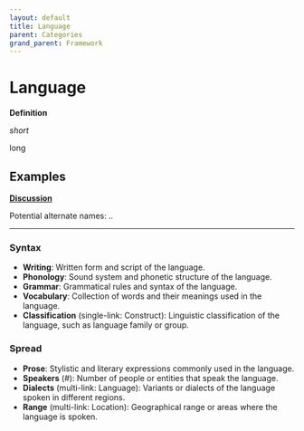 ```yaml
---
layout: default
title: Language
parent: Categories
grand_parent: Framework 
---
```


# Language

**Definition**

*short*

long

**Examples**
- 


**[Discussion](https://github.com/OnlyWorlds/OnlyWorlds/discussions/categories/Language)**

Potential alternate names: *..*

---
### Syntax
- **Writing**: Written form and script of the language.
- **Phonology**: Sound system and phonetic structure of the language.
- **Grammar**: Grammatical rules and syntax of the language.
- **Vocabulary**: Collection of words and their meanings used in the language.
- **Classification** (single-link: Construct): Linguistic classification of the language, such as language family or group.

### Spread
- **Prose**: Stylistic and literary expressions commonly used in the language.
- **Speakers** (#): Number of people or entities that speak the language.
- **Dialects** (multi-link: Language): Variants or dialects of the language spoken in different regions.
- **Range** (multi-link: Location): Geographical range or areas where the language is spoken.

